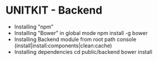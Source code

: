 UNITKIT - Backend
=================
- Installing "npm"
- Installing "Bower" in global mode
	npm install -g bower
- Installing Backend module from root path
	console (install|install:components|clean:cache)
- Installing dependencies
	cd public/backend
	bower install